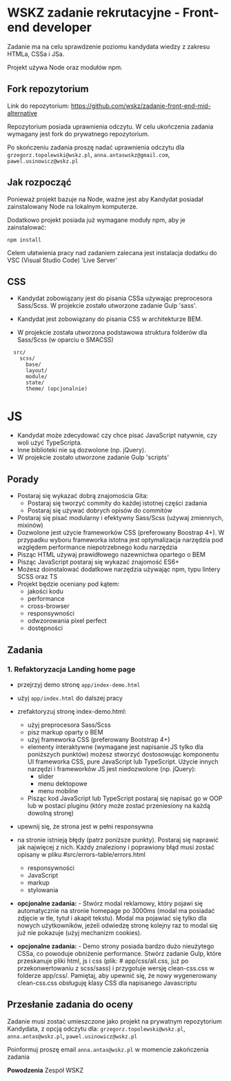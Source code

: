 # WSKZ zadanie rekrutacyjne - Front-end developer 

Zadanie ma na celu sprawdzenie poziomu kandydata wiedzy z zakresu HTMLa, CSSa i JSa.

Projekt używa Node oraz modułów npm.

## Fork repozytorium

Link do repozytorium: https://github.com/wskz/zadanie-front-end-mid-alternative

Repozytorium posiada uprawnienia odczytu. W celu ukończenia zadania wymagany jest fork do prywatnego repozytorium.

Po skończeniu zadania proszę nadać uprawnienia odczytu dla `grzegorz.topolewski@wskz.pl`, `anna.antaswskz@gmail.com`, `pawel.usinowicz@wskz.pl`

## Jak rozpocząć

Ponieważ projekt bazuje na Node, ważne jest aby Kandydat posiadał zainstalowany Node na lokalnym komputerze.

Dodatkowo projekt posiada już wymagane moduły npm, aby je zainstalować:

```
npm install
```

Celem ułatwienia pracy nad zadaniem zalecana jest instalacja dodatku do VSC (Visual Studio Code) 'Live Server'

## CSS

- Kandydat zobowiązany jest do pisania CSSa używając preprocesora Sass/Scss. W projekcie zostało utworzone zadanie Gulp 'sass'.

- Kandydat jest zobowiązany do pisania CSS w architekturze BEM.

- W projekcie została utworzona podstawowa struktura folderów dla Sass/Scss (w oparciu o SMACSS)
```
  src/
    scss/
      base/
      layout/
      module/
      state/
      theme/ (opcjonalnie)
```
# JS

- Kandydat może zdecydować czy chce pisać JavaScript natywnie, czy woli użyć TypeScripta.
- Inne biblioteki nie są dozwolone (np. jQuery).
- W projekcie zostało utworzone zadanie Gulp 'scripts'

## Porady

- Postaraj się wykazać dobrą znajomościa Gita:
  - Postaraj się tworzyć commity do każdej istotnej części zadania
  - Postaraj się używać dobrych opisów do commitów
- Postaraj się pisać modularny i efektywny Sass/Scss (używaj zmiennych, mixinów)
- Dozwolone jest użycie frameworków CSS (preferowany Boostrap 4+). W przypadku wyboru frameworka istotna jest optymalizacja narzędzia pod względem performance niepotrzebnego kodu narzędzia
- Pisząc HTML używaj prawidłowego nazewnictwa opartego o BEM
- Pisząc JavaScript postaraj się wykazać znajomość ES6+
- Możesz doinstalować dodatkowe narzędzia używając npm, typu lintery SCSS oraz TS
- Projekt będzie oceniany pod kątem:
  - jakości kodu
  - performance
  - cross-browser
  - responsywności
  - odwzorowania pixel perfect
  - dostępności

## Zadania

### 1. Refaktoryzacja Landing home page
- przejrzyj demo stronę `app/index-demo.html`
- użyj `app/index.html` do dalszej pracy
- zrefaktoryzuj stronę index-demo.html:
  - użyj preprocesora Sass/Scss
  - pisz markup oparty o BEM
  - użyj frameworka CSS (preferowany Bootstrap 4+)
  - elementy interaktywne (wymagane jest napisanie JS tylko dla poniższych punktów) możesz stworzyć dostosowując komponentu UI frameworka CSS, pure JavaScript lub TypeScript. Użycie innych narzędzi i frameworków JS jest niedozwolone (np. jQuery):
    - slider
    - menu dektopowe
    - menu mobilne
  - Pisząc kod JavaScript lub TypeScript postaraj się napisać go w OOP lub w postaci pluginu (który może zostać przeniesiony na każdą dowolną stronę)
- upewnij się, że strona jest w pełni responsywna
- na stronie istnieją błędy (patrz poniższe punkty). Postaraj się naprawić jak najwięcej z nich. Każdy znaleziony i poprawiony błąd musi zostać opisany w pliku #src/errors-table/errors.html
  - responsywności
  - JavaScript
  - markup
  - stylowania

- **opcjonalne zadania:** - Stwórz modal reklamowy, który pojawi się automatycznie na stronie homepage po 3000ms (modal ma posiadać zdjęcie w tle, tytuł i akapit tekstu). Modal ma pojawiać się tylko dla nowych użytkowników, jeżeli odwiedzę stronę kolejny raz to modal się już nie pokazuje (użyj mechanizm cookies).
- **opcjonalne zadania:** - Demo strony posiada bardzo dużo nieużytego CSSa, co powoduje obniżenie performance. Stwórz zadanie Gulp, które przeskanuje pliki html, js i css (plik: # app/css/all.css, już po przekonwertowaniu z scss/sass) i przygotuje wersję clean-css.css w folderze app/css/. Pamiętaj, aby upewnić się, że nowy wygenerowany clean-css.css obsługuję klasy CSS dla napisanego Javascriptu

## Przesłanie zadania do oceny

Zadanie musi zostać umieszczone jako projekt na prywatnym repozytorium Kandydata, z opcją odczytu dla: `grzegorz.topolewski@wskz.pl`, `anna.antas@wskz.pl`, `pawel.usinowicz@wskz.pl`

Poinformuj proszę  email `anna.antas@wskz.pl` w momencie zakończenia zadania

**Powodzenia**
Zespół WSKZ